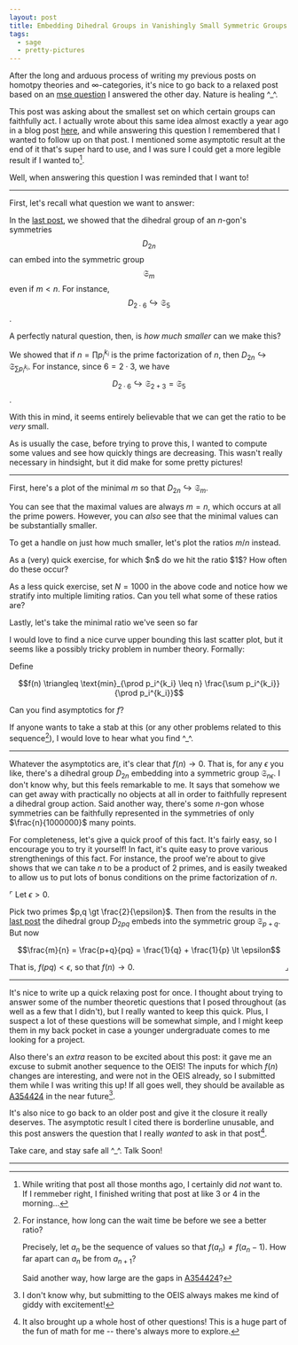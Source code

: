 ```yaml
---
layout: post
title: Embedding Dihedral Groups in Vanishingly Small Symmetric Groups
tags:
  - sage
  - pretty-pictures
---
```


After the long and arduous process of writing my previous posts on
homotpy theories and $\infty$-categories, it's nice to go back to a
relaxed post based on an [mse question][1] I answered the other day.
Nature is healing ^_^. 

This post was asking about the smallest set on which certain groups can faithfully
act. I actually wrote about this same idea almost exactly a year ago
in a blog post [here][2], and while answering this question I remembered 
that I wanted to follow up on that post. I mentioned some asymptotic result
at the end of it that's super hard to use, 
and I was sure I could get a more legible result if I wanted to[^1].

Well, when answering this question I was reminded that I want to!

---

First, let's recall what question we want to answer:

In the [last post][2], we showed that the dihedral group of an $n$-gon's symmetries
$$D_{2n}$$ can embed into the symmetric group $$\mathfrak{S}_m$$ even if $m \lt n$.
For instance, $$D_{2 \cdot 6} \hookrightarrow \mathfrak{S}_5$$.

A perfectly natural question, then, is _how much smaller_ can we make this?

We showed that if $n = \prod p_i^{k_i}$ is the prime factorization of $n$,
then $D_{2n} \hookrightarrow \mathfrak{S}_{\sum p_i^{k_i}}$. 
For instance, since $6 = 2 \cdot 3$, we have 
$$D_{2 \cdot 6} \hookrightarrow \mathfrak{S}_{2+3} = \mathfrak{S}_5$$.

With this in mind, it seems entirely believable that we can get the ratio to
be _very_ small.

As is usually the case, before trying to prove this, I wanted to compute 
some values and see how quickly things are decreasing. This wasn't really 
necessary in hindsight, but it did make for some pretty pictures!

---

First, here's a plot of the minimal $m$ so that $D_{2n} \hookrightarrow \mathfrak{S}_m$.

<div class="auto">
<script type="text/x-sage">
N = 100
data = [(n, sum(a^b for (a,b) in list(factor(n)))) for n in range(2,N)]
scatter_plot(data).show(axes_labels=['$n$', '$m$'])
</script>
</div>

You can see that the maximal values are always $m=n$, which occurs at all the
prime powers. However, you can _also_ see that the minimal values can be 
substantially smaller.

To get a handle on just how much smaller, let's plot the ratios $m/n$ instead.

<div class="auto">
<script type="text/x-sage">
N = 100
data = [(n, sum(a^b for (a,b) in list(factor(n)))/n) for n in range(2,N)]
scatter_plot(data).show(axes_labels=['$n$', '$m/n$'])
</script>
</div>

<div class=boxed markdown=1>
As a (very) quick exercise, for which $n$ do we hit the ratio $1$? How often
do these occur?

As a less quick exercise, set $N = 1000$ in the above code and notice how 
we stratify into multiple limiting ratios. Can you tell what some of these
ratios are?
</div>

Lastly, let's take the minimal ratio we've seen so far

<div class="auto">
<script type="text/x-sage">
N = 100
rmin = 1
data = []
for n in range(2,N):
    r = sum(a^b for (a,b) in list(factor(n)))/n
    if r < rmin:
        rmin = r
    data += [(n,rmin)]
scatter_plot(data).show(axes_labels=['$n$', '$\\min_{k \\leq n}\\ m(k)/k$'])
</script>
</div>

I would love to find a nice curve upper bounding this last scatter plot,
but it seems like a possibly tricky problem in number theory. Formally:

<div class=boxed markdown=1>
Define

$$f(n) \triangleq \text{min}_{\prod p_i^{k_i} \leq n} \frac{\sum p_i^{k_i}}{\prod p_i^{k_i}}$$

Can you find asymptotics for $f$?
</div>

If anyone wants to take a stab at this 
(or any other problems related to this sequence[^4]), 
I would love to hear what you find ^_^.

---

Whatever the asymptotics are, it's clear that $f(n) \to 0$. That is,
for any $\epsilon$ you like, there's a dihedral group $D_{2n}$ embedding into
a symmetric group $\mathfrak{S}_{n \epsilon}$. I don't know why, but this 
feels remarkable to me. It says that somehow we can get away
with practically no objects at all in order to faithfully represent a dihedral
group action. Said another way, there's some $n$-gon whose symmetries can be
faithfully represented in the symmetries of only $\frac{n}{1000000}$ many points.


For completeness, let's give a quick proof of this fact. It's fairly easy, 
so I encourage you to try it yourself! In fact, it's quite easy to prove
various strengthenings of this fact. For instance, the proof we're about 
to give shows that we can take $n$ to be a product of $2$ primes, and is
easily tweaked to allow us to put lots of bonus conditions on the prime
factorization of $n$.

$\ulcorner$
Let $\epsilon \gt 0$.

Pick two primes $p,q \gt \frac{2}{\epsilon}$. Then from the results in 
the [last post][2] the dihedral group $D_{2pq}$ embeds into the symmetric group
$\mathfrak{S}_{p+q}$. But now

$$\frac{m}{n} = \frac{p+q}{pq} = \frac{1}{q} + \frac{1}{p} \lt \epsilon$$

That is, $f(pq) \lt \epsilon$, so that $f(n) \to 0$.
<span style="float:right">$\lrcorner$</span>

---

It's nice to write up a quick relaxing post for once. I thought about trying
to answer some of the number theoretic questions that I posed throughout 
(as well as a few that I didn't), but I really wanted to keep this quick.
Plus, I suspect a lot of these questions will be somewhat simple, and I might
keep them in my back pocket in case a younger undergraduate comes to me 
looking for a project.

Also there's an _extra_ reason to be excited about this post:
it gave me an excuse to submit another sequence to the OEIS! 
The inputs for which $f(n)$ changes are 
interesting, and were not in the OEIS already, so I submitted them 
while I was writing this up! If all goes well, they should be available as 
[A354424][3] in the near future[^2]. 

It's also nice to go back to an older post and give it the closure it really
deserves. The asymptotic result I cited there is borderline unusable, and
this post answers the question that I really _wanted_ to ask in that post[^3].

Take care, and stay safe all ^_^. Talk Soon!

---

[^1]:
    While writing that post all those months ago, I certainly did _not_ 
    want to. If I remmeber right, I finished writing that post at like
    3 or 4 in the morning...

[^2]:
    I don't know why, but submitting to the OEIS always makes me kind of
    giddy with excitement!

[^3]:
    It also brought up a whole host of other questions! This is a huge part 
    of the fun of math for me -- there's always more to explore.

[^4]:
    For instance, how long can the wait time be before we see a better ratio?

    Precisely, let $a_n$ be the sequence of values so that $f(a_n) \neq f(a_n-1)$.
    How far apart can $a_n$ be from $a_{n+1}$? 

    Said another way, how large are the gaps in [A354424][3]?

[1]: https://math.stackexchange.com/questions/4491025/the-smallest-number-for-faithful-operation/4491030#4491030
[2]: /2021/08/16/embedding-dihedral-groups-efficiently.html
[3]: https://oeis.org/A354424
